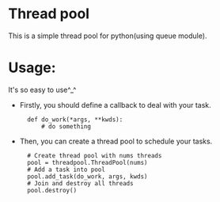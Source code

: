 Thread pool
============
This is a simple thread pool for python(using queue module).

Usage:
============
It's so easy to use^_^

- Firstly, you should define a callback to deal with your task.


        def do_work(*args, **kwds):
            # do something
        
- Then, you can create a thread pool to schedule your tasks.
    
        # Create thread pool with nums threads
        pool = threadpool.ThreadPool(nums)
        # Add a task into pool
        pool.add_task(do_work, args, kwds)
        # Join and destroy all threads
        pool.destroy()
    
